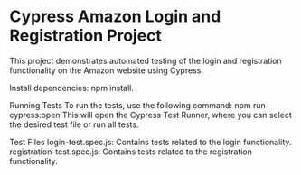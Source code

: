 # Cypress Amazon Login and Registration Project
This project demonstrates automated testing of the login and registration functionality on the Amazon website using Cypress.

Install dependencies: npm install.

Running Tests
To run the tests, use the following command:
npm run cypress:open
This will open the Cypress Test Runner, where you can select the desired test file or run all tests.

Test Files
login-test.spec.js: Contains tests related to the login functionality.
registration-test.spec.js: Contains tests related to the registration functionality.
